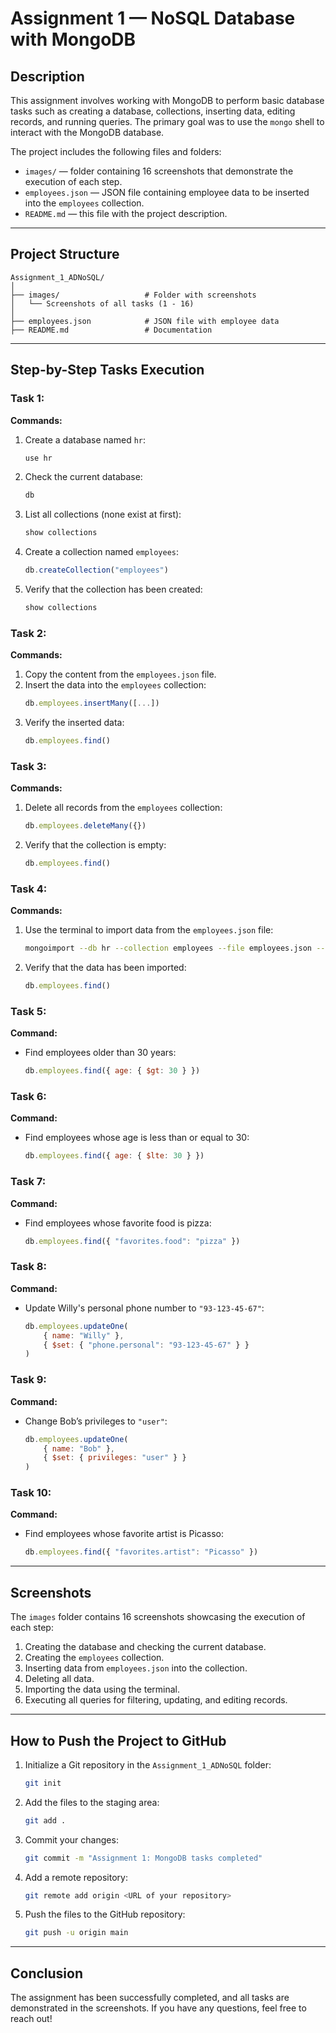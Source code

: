 # Assignment 1 — NoSQL Database with MongoDB

## Description
This assignment involves working with MongoDB to perform basic database tasks such as creating a database, collections, inserting data, editing records, and running queries. The primary goal was to use the `mongo` shell to interact with the MongoDB database.

The project includes the following files and folders:
- `images/` — folder containing 16 screenshots that demonstrate the execution of each step.
- `employees.json` — JSON file containing employee data to be inserted into the `employees` collection.
- `README.md` — this file with the project description.

---

## Project Structure
```plaintext
Assignment_1_ADNoSQL/
│
├── images/                   # Folder with screenshots
│   └── Screenshots of all tasks (1 - 16)
│
├── employees.json            # JSON file with employee data
├── README.md                 # Documentation
```

---

## Step-by-Step Tasks Execution

### Task 1:
**Commands:**
1. Create a database named `hr`:
   ```javascript
   use hr
   ```
2. Check the current database:
   ```javascript
   db
   ```
3. List all collections (none exist at first):
   ```javascript
   show collections
   ```
4. Create a collection named `employees`:
   ```javascript
   db.createCollection("employees")
   ```
5. Verify that the collection has been created:
   ```javascript
   show collections
   ```

### Task 2:
**Commands:**
1. Copy the content from the `employees.json` file.
2. Insert the data into the `employees` collection:
   ```javascript
   db.employees.insertMany([...])
   ```
3. Verify the inserted data:
   ```javascript
   db.employees.find()
   ```

### Task 3:
**Commands:**
1. Delete all records from the `employees` collection:
   ```javascript
   db.employees.deleteMany({})
   ```
2. Verify that the collection is empty:
   ```javascript
   db.employees.find()
   ```

### Task 4:
**Commands:**
1. Use the terminal to import data from the `employees.json` file:
   ```bash
   mongoimport --db hr --collection employees --file employees.json --jsonArray
   ```
2. Verify that the data has been imported:
   ```javascript
   db.employees.find()
   ```

### Task 5:
**Command:**
- Find employees older than 30 years:
  ```javascript
  db.employees.find({ age: { $gt: 30 } })
  ```

### Task 6:
**Command:**
- Find employees whose age is less than or equal to 30:
  ```javascript
  db.employees.find({ age: { $lte: 30 } })
  ```

### Task 7:
**Command:**
- Find employees whose favorite food is pizza:
  ```javascript
  db.employees.find({ "favorites.food": "pizza" })
  ```

### Task 8:
**Command:**
- Update Willy's personal phone number to `"93-123-45-67"`:
  ```javascript
  db.employees.updateOne(
      { name: "Willy" },
      { $set: { "phone.personal": "93-123-45-67" } }
  )
  ```

### Task 9:
**Command:**
- Change Bob’s privileges to `"user"`:
  ```javascript
  db.employees.updateOne(
      { name: "Bob" },
      { $set: { privileges: "user" } }
  )
  ```

### Task 10:
**Command:**
- Find employees whose favorite artist is Picasso:
  ```javascript
  db.employees.find({ "favorites.artist": "Picasso" })
  ```

---

## Screenshots
The `images` folder contains 16 screenshots showcasing the execution of each step:
1. Creating the database and checking the current database.
2. Creating the `employees` collection.
3. Inserting data from `employees.json` into the collection.
4. Deleting all data.
5. Importing the data using the terminal.
6. Executing all queries for filtering, updating, and editing records.

---

## How to Push the Project to GitHub
1. Initialize a Git repository in the `Assignment_1_ADNoSQL` folder:
   ```bash
   git init
   ```
2. Add the files to the staging area:
   ```bash
   git add .
   ```
3. Commit your changes:
   ```bash
   git commit -m "Assignment 1: MongoDB tasks completed"
   ```
4. Add a remote repository:
   ```bash
   git remote add origin <URL of your repository>
   ```
5. Push the files to the GitHub repository:
   ```bash
   git push -u origin main
   ```

---

## Conclusion
The assignment has been successfully completed, and all tasks are demonstrated in the screenshots. If you have any questions, feel free to reach out!